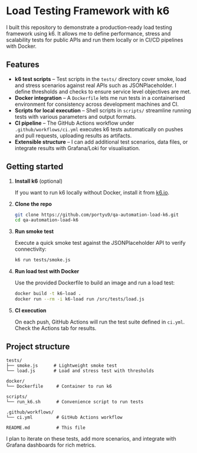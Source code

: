 # Load Testing Framework with k6

I built this repository to demonstrate a production‑ready load testing framework using k6. It allows me to define performance, stress and scalability tests for public APIs and run them locally or in CI/CD pipelines with Docker.

## Features

- **k6 test scripts** – Test scripts in the `tests/` directory cover smoke, load and stress scenarios against real APIs such as JSONPlaceholder. I define thresholds and checks to ensure service level objectives are met.
- **Docker integration** – A `Dockerfile` lets me run tests in a containerised environment for consistency across development machines and CI.
- **Scripts for local execution** – Shell scripts in `scripts/` streamline running tests with various parameters and output formats.
- **CI pipeline** – The GitHub Actions workflow under `.github/workflows/ci.yml` executes k6 tests automatically on pushes and pull requests, uploading results as artifacts.
- **Extensible structure** – I can add additional test scenarios, data files, or integrate results with Grafana/Loki for visualisation.

## Getting started

1. **Install k6** (optional)

   If you want to run k6 locally without Docker, install it from [k6.io](https://k6.io/docs/getting-started/installation/).

2. **Clone the repo**

   ```bash
   git clone https://github.com/portyu9/qa-automation-load-k6.git
   cd qa-automation-load-k6
   ```

3. **Run smoke test**

   Execute a quick smoke test against the JSONPlaceholder API to verify connectivity:

   ```bash
   k6 run tests/smoke.js
   ```

4. **Run load test with Docker**

   Use the provided Dockerfile to build an image and run a load test:

   ```bash
   docker build -t k6-load .
   docker run --rm -i k6-load run /src/tests/load.js
   ```

5. **CI execution**

   On each push, GitHub Actions will run the test suite defined in `ci.yml`. Check the Actions tab for results.

## Project structure

```
tests/
├── smoke.js      # Lightweight smoke test
└── load.js       # Load and stress test with thresholds

docker/
└── Dockerfile     # Container to run k6

scripts/
└── run_k6.sh      # Convenience script to run tests

.github/workflows/
└── ci.yml         # GitHub Actions workflow

README.md          # This file
```

I plan to iterate on these tests, add more scenarios, and integrate with Grafana dashboards for rich metrics.
